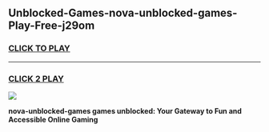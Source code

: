 
## Unblocked-Games-nova-unblocked-games-Play-Free-j29om
<h3>
<a href="https://premium76.site?title=nova-unblocked-games&ref=18A1">CLICK TO PLAY</a></h3>
<hr>

<h3>
<a href="https://premium76.site?title=nova-unblocked-games&ref=18A1">CLICK 2 PLAY</a>
  
</h3>

<a href="https://premium76.site?title=nova-unblocked-games&ref=18A1"><img src="https://clearcache.store/games.png"></a>


**nova-unblocked-games games unblocked: Your Gateway to Fun and Accessible Online Gaming**
